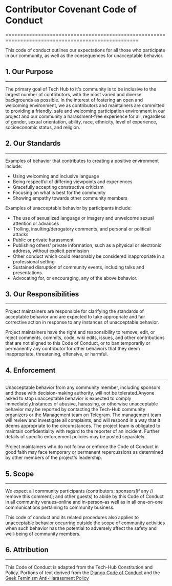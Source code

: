#                                         Contributor Covenant Code of Conduct
===================================================================================================

This code of conduct outlines our expectations for all those who participate in our community, as well as the consequences for unacceptable behavior.

## 1. Our Purpose
-----------------
The primary goal of Tech Hub to it's community is to be inclusive to the largest number of contributors, with the most varied and diverse backgrounds as possible. In the interest of fostering an open and welcoming environment, we as contributors and maintainers are committed to providing a friendly, safe and welcoming participation environment in our project and our community a harassment-free experience for all, regardless of gender, sexual orientation, ability, race, ethnicity, level of experience, socioeconomic status, and religion.


## 2. Our Standards
-------------------
Examples of behavior that contributes to creating a positive environment include:

*  Using welcoming and inclusive language
*  Being respectful of differing viewpoints and experiences
*  Gracefully accepting constructive criticism
*  Focusing on what is best for the community
*  Showing empathy towards other community members

Examples of unacceptable behavior by participants include:

*  The use of sexualized language or imagery and unwelcome sexual attention or advances
*  Trolling, insulting/derogatory comments, and personal or political attacks
*  Public or private harassment
*  Publishing others' private information, such as a physical or electronic address, without explicit permission
*  Other conduct which could reasonably be considered inappropriate in a professional setting
*  Sustained disruption of community events, including talks and presentations.
*  Advocating for, or encouraging, any of the above behavior.

## 3. Our Responsibilities
--------------------------
Project maintainers are responsible for clarifying the standards of acceptable behavior and are expected to take appropriate and fair corrective action in response to any instances of unacceptable behavior.

Project maintainers have the right and responsibility to remove, edit, or reject comments, commits, code, wiki edits, issues, and other contributions that are not aligned to this Code of Conduct, or to ban temporarily or permanently any contributor for other behaviors that they deem inappropriate, threatening, offensive, or harmful.


## 4. Enforcement
-----------------
Unacceptable behavior from any community member, including sponsors and those with decision-making authority, will not be tolerated.Anyone asked to stop unacceptable behavior is expected to comply immediately.Instances of abusive, harassing, or otherwise unacceptable behavior may be reported by contacting the Tech-Hub community organizers or the Management team on Telegram. The management team will review and investigate all complaints, and will respond in a way that it deems appropriate to the circumstances. The project team is obligated to maintain confidentiality with regard to the reporter of an incident. Further details of specific enforcement policies may be posted separately.

Project maintainers who do not follow or enforce the Code of Conduct in good faith may face temporary or permanent repercussions as determined by other members of the project's leadership.


## 5. Scope
-----------
We expect all community participants (contributors; sponsors[if any // remove this comment]; and other guests) to abide by this Code of Conduct in all community venues–online and in-person–as well as in all one-on-one communications pertaining to community business.

This code of conduct and its related procedures also applies to unacceptable behavior occurring outside the scope of community activities when such behavior has the potential to adversely affect the safety and well-being of community members.


## 6. Attribution
-----------------
This Code of Conduct is adapted from the Tech-Hub Constitution and Policy.
Portions of text derived from the [Django Code of Conduct](https://www.djangoproject.com/conduct/) and the 
[Geek Feminism Anti-Harassment Policy](https://geekfeminism.wikia.com/wiki/Conference_anti-harassment/Policy)


